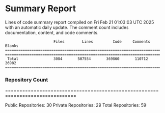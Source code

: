 # Summary Report
Lines of code summary report compiled on Fri Feb 21 01:03:03 UTC 2025 with an automatic daily update. The comment count includes documentation, content, and code comments.
```
                      Files        Lines         Code     Comments       Blanks
===============================================================================
===============================================================================
 Total                3084       507554       369860       110712        26982
===============================================================================
```

### Repository Count
===============================================================================

Public Repositories: 30
Private Repositories: 29
Total Repositories: 59


